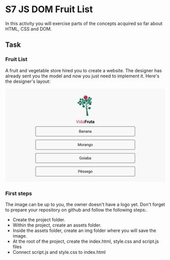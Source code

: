 # S7 JS DOM Fruit List

In this activity you will exercise parts of the concepts acquired so far about HTML, CSS and DOM.

## Task
### Fruit List

A fruit and vegetable store hired you to create a website. The designer has already sent you the model and now you just need to implement it. Here's the designer's layout:

![image](assets/Layout.svg)

### First steps

The image can be up to you, the owner doesn't have a logo yet. Don't forget to prepare your repository on github and follow the following steps:.
- Create the project folder.
- Within the project, create an assets folder.
- Inside the assets folder, create an img folder where you will save the image.
- At the root of the project, create the index.html, style.css and script.js files
- Connect script.js and style.css to index.html